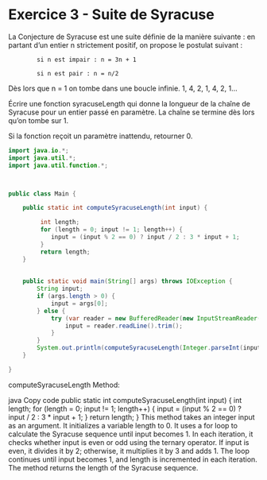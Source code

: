 # Exercice 3 - Suite de Syracuse

La Conjecture de Syracuse est une suite définie de la manière suivante : en partant d’un entier n strictement positif, on propose le postulat suivant : 

            si n est impair : n = 3n + 1

            si n est pair : n = n/2

Dès lors que n = 1 on tombe dans une boucle infinie. 1, 4, 2, 1, 4, 2, 1...

 

Écrire une fonction syracuseLength qui donne la longueur de la chaîne de Syracuse pour un entier passé en paramètre. La chaîne se termine dès lors qu’on tombe sur 1. 

Si la fonction reçoit un paramètre inattendu, retourner 0.

```Java
import java.io.*;
import java.util.*;
import java.util.function.*;



public class Main {

    public static int computeSyracuseLength(int input) {

         int length;
         for (length = 0; input != 1; length++) {
            input = (input % 2 == 0) ? input / 2 : 3 * input + 1;
         }
         return length;
    }
    
    
    public static void main(String[] args) throws IOException {
        String input;
        if (args.length > 0) {
            input = args[0];
        } else {
            try (var reader = new BufferedReader(new InputStreamReader(System.in))) {
                input = reader.readLine().trim();
            }
        }
        System.out.println(computeSyracuseLength(Integer.parseInt(input)));
    }

}
```

computeSyracuseLength Method:

java
Copy code
public static int computeSyracuseLength(int input) {
    int length;
    for (length = 0; input != 1; length++) {
        input = (input % 2 == 0) ? input / 2 : 3 * input + 1;
    }
    return length;
}
This method takes an integer input as an argument.
It initializes a variable length to 0.
It uses a for loop to calculate the Syracuse sequence until input becomes 1.
In each iteration, it checks whether input is even or odd using the ternary operator.
If input is even, it divides it by 2; otherwise, it multiplies it by 3 and adds 1.
The loop continues until input becomes 1, and length is incremented in each iteration.
The method returns the length of the Syracuse sequence.